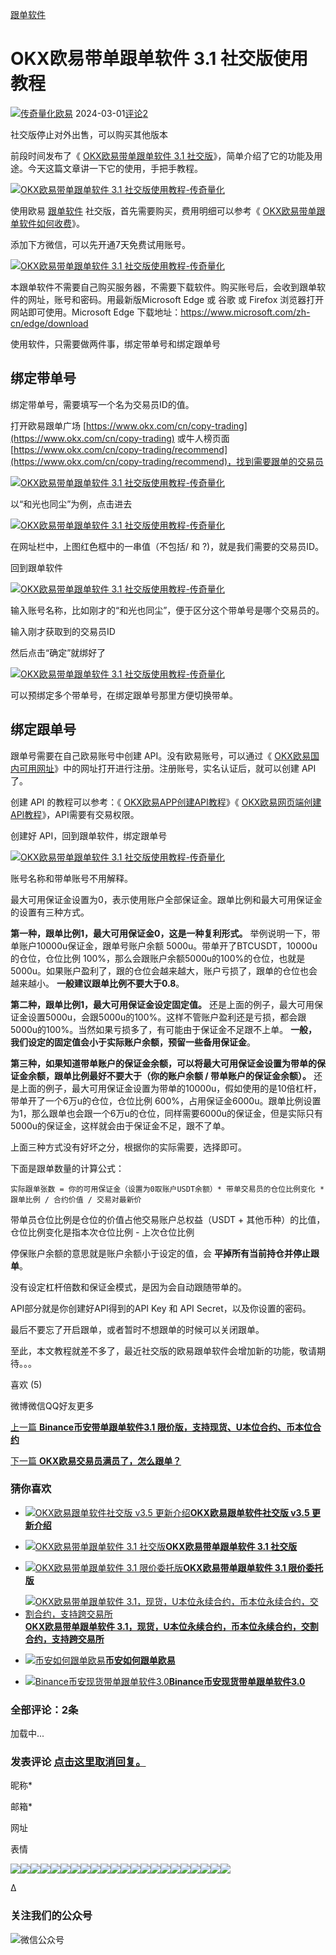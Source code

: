 [跟单软件](https://www.lgdquant.com/tag/%e8%b7%9f%e5%8d%95%e8%bd%af%e4%bb%b6/)

# OKX欧易带单跟单软件 3.1 社交版使用教程

![](https://www.lgdquant.com/wp-content/themes/grace88/avatar/7.jpg)[传奇量化](https://www.lgdquant.com/author/bobtian/)[欧易](https://www.lgdquant.com/category/okex/) 2024-03-01[评论](https://www.lgdquant.com/the-guid-to-use-okx-copy-trading-social-version/ "评论")[2](https://www.lgdquant.com/the-guid-to-use-okx-copy-trading-social-version/#comments)

社交版停止对外出售，可以购买其他版本

前段时间发布了《 [OKX欧易带单跟单软件 3.1 社交版](https://www.lgdquant.com/okx-copy-trading-software-3-1-social-version/)》，简单介绍了它的功能及用途。今天这篇文章讲一下它的使用，手把手教程。

[![OKX欧易带单跟单软件 3.1 社交版使用教程-传奇量化](https://www.lgdquant.com/wp-content/uploads/2024/02/2024021715241039-1024x581.webp)](https://www.lgdquant.com/wp-content/uploads/2024/02/2024021715241039.webp)

使用欧易 [跟单软件](https://www.lgdquant.com/tag/%e8%b7%9f%e5%8d%95%e8%bd%af%e4%bb%b6/ "浏览关于“跟单软件”的文章") 社交版，首先需要购买，费用明细可以参考《 [OKX欧易带单跟单软件如何收费](https://www.lgdquant.com/okx-futures-copy-trading-v3-price/)》。

添加下方微信，可以先开通7天免费试用账号。

[![OKX欧易带单跟单软件 3.1 社交版使用教程-传奇量化](https://www.lgdquant.com/wp-content/uploads/2023/11/2023113006123540.webp)](https://www.lgdquant.com/wp-content/uploads/2023/11/2023113006123540.webp)

本跟单软件不需要自己购买服务器，不需要下载软件。购买账号后，会收到跟单软件的网址，账号和密码。用最新版Microsoft Edge 或 谷歌 或 Firefox 浏览器打开网站即可使用。Microsoft Edge 下载地址：https://www.microsoft.com/zh-cn/edge/download

使用软件，只需要做两件事，绑定带单号和绑定跟单号

## 绑定带单号

绑定带单号，需要填写一个名为交易员ID的值。

打开欧易跟单广场 [https://www.okx.com/cn/copy-trading](https://www.okx.com/cn/copy-trading) 或牛人榜页面 [https://www.okx.com/cn/copy-trading/recommend](https://www.okx.com/cn/copy-trading/recommend)，找到需要跟单的交易员

[![OKX欧易带单跟单软件 3.1 社交版使用教程-传奇量化](https://www.lgdquant.com/wp-content/uploads/2024/03/2024030110151392-1024x965.webp)](https://www.lgdquant.com/wp-content/uploads/2024/03/2024030110151392.webp)

以“和光也同尘”为例，点击进去

[![OKX欧易带单跟单软件 3.1 社交版使用教程-传奇量化](https://www.lgdquant.com/wp-content/uploads/2024/03/2024030110151821-1024x599.webp)](https://www.lgdquant.com/wp-content/uploads/2024/03/2024030110151821.webp)

在网址栏中，上图红色框中的一串值（不包括/ 和 ?)，就是我们需要的交易员ID。

回到跟单软件

[![OKX欧易带单跟单软件 3.1 社交版使用教程-传奇量化](https://www.lgdquant.com/wp-content/uploads/2024/02/2024021715241948.webp)](https://www.lgdquant.com/wp-content/uploads/2024/02/2024021715241948.webp)

输入账号名称，比如刚才的“和光也同尘”，便于区分这个带单号是哪个交易员的。

输入刚才获取到的交易员ID

然后点击“确定”就绑好了

[![OKX欧易带单跟单软件 3.1 社交版使用教程-传奇量化](https://www.lgdquant.com/wp-content/uploads/2024/03/2024030110153967-1024x310.webp)](https://www.lgdquant.com/wp-content/uploads/2024/03/2024030110153967.webp)

可以预绑定多个带单号，在绑定跟单号那里方便切换带单。

## 绑定跟单号

跟单号需要在自己欧易账号中创建 API。没有欧易账号，可以通过《 [OKX欧易国内可用网址](https://www.lgdquant.com/okx-unrestricted-website/)》中的网址打开进行注册。注册账号，实名认证后，就可以创建 API 了。

创建 API 的教程可以参考：《 [OKX欧易APP创建API教程](https://www.lgdquant.com/how-to-create-okx-api-in-the-app/)》《 [OKX欧易网页端创建API教程](https://www.lgdquant.com/how-to-create-okx-api-on-the-website/)》，API需要有交易权限。

创建好 API，回到跟单软件，绑定跟单号

[![OKX欧易带单跟单软件 3.1 社交版使用教程-传奇量化](https://www.lgdquant.com/wp-content/uploads/2024/03/2024030110154455-1024x768.webp)](https://www.lgdquant.com/wp-content/uploads/2024/03/2024030110154455.webp)

账号名称和带单账号不用解释。

最大可用保证金设置为0，表示使用账户全部保证金。跟单比例和最大可用保证金的设置有三种方式。

**第一种，跟单比例1，最大可用保证金0，这是一种复利形式。** 举例说明一下，带单账户10000u保证金，跟单号账户余额 5000u。带单开了BTCUSDT，10000u的仓位，仓位比例 100%，那么会跟账户余额5000u的100%的仓位，也就是5000u。如果账户盈利了，跟的仓位会越来越大，账户亏损了，跟单的仓位也会越来越小。 **一般建议跟单比例不要大于0.8**。

**第二种，跟单比例1，最大可用保证金设定固定值。** 还是上面的例子，最大可用保证金设置5000u，会跟5000u的100%。这样不管账户盈利还是亏损，都会跟5000u的100%。当然如果亏损多了，有可能由于保证金不足跟不上单。 **一般，我们设定的固定值会小于实际账户余额，预留一些备用保证金**。

**第三种，如果知道带单账户的保证金余额，可以将最大可用保证金设置为带单的保证金余额，跟单比例最好不要大于（你的账户余额 / 带单账户的保证金余额）。** 还是上面的例子，最大可用保证金设置为带单的10000u，假如使用的是10倍杠杆，带单开了一个6万u的仓位，仓位比例 600%，占用保证金6000u。跟单比例设置为1，那么跟单也会跟一个6万u的仓位，同样需要6000u的保证金，但是实际只有5000u的保证金，这样就会由于保证金不足，跟不了单。

上面三种方式没有好坏之分，根据你的实际需要，选择即可。

下面是跟单数量的计算公式：

```
实际跟单张数 = 你的可用保证金（设置为0取账户USDT余额）* 带单交易员的仓位比例变化 * 跟单比例 / 合约价值 / 交易对最新价
```

带单员仓位比例是仓位的价值占他交易账户总权益（USDT + 其他币种）的比值，仓位比例变化是指本次仓位比例 - 上次仓位比例

停保账户余额的意思就是账户余额小于设定的值，会 **平掉所有当前持仓并停止跟单**。

没有设定杠杆倍数和保证金模式，是因为会自动跟随带单的。

API部分就是你创建好API得到的API Key 和 API Secret，以及你设置的密码。

最后不要忘了开启跟单，或者暂时不想跟单的时候可以关闭跟单。

至此，本文教程就差不多了，最近社交版的欧易跟单软件会增加新的功能，敬请期待。。。

喜欢
(5)


微博微信QQ好友更多

[上一篇 **Binance币安带单跟单软件3.1 限价版，支持现货、U本位合约、币本位合约**](https://www.lgdquant.com/binance-copy-trading-software-version-3-1-limit/ "Binance币安带单跟单软件3.1 限价版，支持现货、U本位合约、币本位合约")

[下一篇 **OKX欧易交易员满员了，怎么跟单？**](https://www.lgdquant.com/how-to-follow-a-trader-when-okx-traders-are-full/ "OKX欧易交易员满员了，怎么跟单？")

### 猜你喜欢

- [![OKX欧易跟单软件社交版 v3.5 更新介绍](https://www.lgdquant.com/wp-content/themes/grace88/img/thumbnail-small.png)**OKX欧易跟单软件社交版 v3.5 更新介绍**](https://www.lgdquant.com/okx-copy-trading-software-3-5-social-version/ "OKX欧易跟单软件社交版 v3.5 更新介绍")

- [![OKX欧易带单跟单软件 3.1 社交版](https://www.lgdquant.com/wp-content/themes/grace88/img/thumbnail-small.png)**OKX欧易带单跟单软件 3.1 社交版**](https://www.lgdquant.com/okx-copy-trading-software-3-1-social-version/ "OKX欧易带单跟单软件 3.1 社交版")

- [![OKX欧易带单跟单软件 3.1 限价委托版](https://www.lgdquant.com/wp-content/themes/grace88/img/thumbnail-small.png)**OKX欧易带单跟单软件 3.1 限价委托版**](https://www.lgdquant.com/okx-copy-trading-software-3-1-limit-version/ "OKX欧易带单跟单软件 3.1 限价委托版")

- [![OKX欧易带单跟单软件 3.1，现货，U本位永续合约，币本位永续合约，交割合约，支持跨交易所](https://www.lgdquant.com/wp-content/themes/grace88/img/thumbnail-small.png)**OKX欧易带单跟单软件 3.1，现货，U本位永续合约，币本位永续合约，交割合约，支持跨交易所**](https://www.lgdquant.com/okx-copy-trading-software-3-1/ "OKX欧易带单跟单软件 3.1，现货，U本位永续合约，币本位永续合约，交割合约，支持跨交易所")

- [![币安如何跟单欧易](https://www.lgdquant.com/wp-content/themes/grace88/img/thumbnail-small.png)**币安如何跟单欧易**](https://www.lgdquant.com/how-to-copy-okx-trades-on-binance/ "币安如何跟单欧易")

- [![Binance币安现货带单跟单软件3.0](https://www.lgdquant.com/wp-content/themes/grace88/img/thumbnail-small.png)**Binance币安现货带单跟单软件3.0**](https://www.lgdquant.com/binance-spot-copy-trading-v3/ "Binance币安现货带单跟单软件3.0")


### 全部评论：2条

加载中...

### 发表评论 [点击这里取消回复。](https://www.lgdquant.com/the-guid-to-use-okx-copy-trading-social-version/\#respond)

昵称\*

邮箱\*

网址

表情


![](https://www.lgdquant.com/wp-content/themes/grace88/includes/wp-alu/static/img/icon_mrgreen.gif)![](https://www.lgdquant.com/wp-content/themes/grace88/includes/wp-alu/static/img/icon_neutral.gif)![](https://www.lgdquant.com/wp-content/themes/grace88/includes/wp-alu/static/img/icon_twisted.gif)![](https://www.lgdquant.com/wp-content/themes/grace88/includes/wp-alu/static/img/icon_arrow.gif)![](https://www.lgdquant.com/wp-content/themes/grace88/includes/wp-alu/static/img/icon_eek.gif)![](https://www.lgdquant.com/wp-content/themes/grace88/includes/wp-alu/static/img/icon_smile.gif)![](https://www.lgdquant.com/wp-content/themes/grace88/includes/wp-alu/static/img/icon_confused.gif)![](https://www.lgdquant.com/wp-content/themes/grace88/includes/wp-alu/static/img/icon_cool.gif)![](https://www.lgdquant.com/wp-content/themes/grace88/includes/wp-alu/static/img/icon_evil.gif)![](https://www.lgdquant.com/wp-content/themes/grace88/includes/wp-alu/static/img/icon_biggrin.gif)![](https://www.lgdquant.com/wp-content/themes/grace88/includes/wp-alu/static/img/icon_idea.gif)![](https://www.lgdquant.com/wp-content/themes/grace88/includes/wp-alu/static/img/icon_redface.gif)![](https://www.lgdquant.com/wp-content/themes/grace88/includes/wp-alu/static/img/icon_razz.gif)![](https://www.lgdquant.com/wp-content/themes/grace88/includes/wp-alu/static/img/icon_rolleyes.gif)![](https://www.lgdquant.com/wp-content/themes/grace88/includes/wp-alu/static/img/icon_wink.gif)![](https://www.lgdquant.com/wp-content/themes/grace88/includes/wp-alu/static/img/icon_cry.gif)![](https://www.lgdquant.com/wp-content/themes/grace88/includes/wp-alu/static/img/icon_surprised.gif)![](https://www.lgdquant.com/wp-content/themes/grace88/includes/wp-alu/static/img/icon_lol.gif)![](https://www.lgdquant.com/wp-content/themes/grace88/includes/wp-alu/static/img/icon_mad.gif)![](https://www.lgdquant.com/wp-content/themes/grace88/includes/wp-alu/static/img/icon_sad.gif)![](https://www.lgdquant.com/wp-content/themes/grace88/includes/wp-alu/static/img/icon_exclaim.gif)![](https://www.lgdquant.com/wp-content/themes/grace88/includes/wp-alu/static/img/icon_question.gif)

Δ

### 关注我们的公众号

![微信公众号](https://www.lgdquant.com/the-guid-to-use-okx-copy-trading-social-version/)